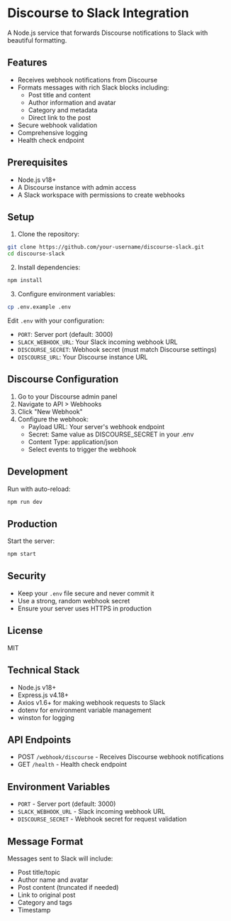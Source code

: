 # Discourse to Slack Integration

A Node.js service that forwards Discourse notifications to Slack with beautiful formatting.

## Features

- Receives webhook notifications from Discourse
- Formats messages with rich Slack blocks including:
  - Post title and content
  - Author information and avatar
  - Category and metadata
  - Direct link to the post
- Secure webhook validation
- Comprehensive logging
- Health check endpoint

## Prerequisites

- Node.js v18+
- A Discourse instance with admin access
- A Slack workspace with permissions to create webhooks

## Setup

1. Clone the repository:
```bash
git clone https://github.com/your-username/discourse-slack.git
cd discourse-slack
```

2. Install dependencies:
```bash
npm install
```

3. Configure environment variables:
```bash
cp .env.example .env
```

Edit `.env` with your configuration:
- `PORT`: Server port (default: 3000)
- `SLACK_WEBHOOK_URL`: Your Slack incoming webhook URL
- `DISCOURSE_SECRET`: Webhook secret (must match Discourse settings)
- `DISCOURSE_URL`: Your Discourse instance URL

## Discourse Configuration

1. Go to your Discourse admin panel
2. Navigate to API > Webhooks
3. Click "New Webhook"
4. Configure the webhook:
   - Payload URL: Your server's webhook endpoint
   - Secret: Same value as DISCOURSE_SECRET in your .env
   - Content Type: application/json
   - Select events to trigger the webhook

## Development

Run with auto-reload:
```bash
npm run dev
```

## Production

Start the server:
```bash
npm start
```

## Security

- Keep your `.env` file secure and never commit it
- Use a strong, random webhook secret
- Ensure your server uses HTTPS in production

## License

MIT

## Technical Stack
- Node.js v18+ 
- Express.js v4.18+
- Axios v1.6+ for making webhook requests to Slack
- dotenv for environment variable management
- winston for logging

## API Endpoints
- POST `/webhook/discourse` - Receives Discourse webhook notifications
- GET `/health` - Health check endpoint

## Environment Variables
- `PORT` - Server port (default: 3000)
- `SLACK_WEBHOOK_URL` - Slack incoming webhook URL
- `DISCOURSE_SECRET` - Webhook secret for request validation

## Message Format
Messages sent to Slack will include:
- Post title/topic
- Author name and avatar
- Post content (truncated if needed)
- Link to original post
- Category and tags
- Timestamp
